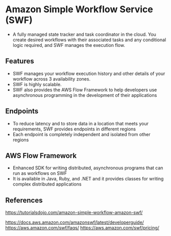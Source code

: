 # Amazon Simple Workflow Service (SWF)

- A fully managed state tracker and task coordinator in the cloud. You create desired workflows with their associated tasks and any conditional logic required, and SWF manages the execution flow.


## Features

- SWF manages your workflow execution history and other details of your workflow across 3 availability zones.
- SWF is highly scalable.
- SWF also provides the AWS Flow Framework to help developers use asynchronous programming in the development of their applications

## Endpoints

- To reduce latency and to store data in a location that meets your requirements, SWF provides endpoints in different regions
- Each endpoint is completely independent and isolated from other regions

## AWS Flow Framework

- Enhanced SDK for writing distributed, asynchronous programs that can run as workflows on SWF
- It is available in Java, Ruby, and .NET and it provides classes for writing complex distributed applications

## References

https://tutorialsdojo.com/amazon-simple-workflow-amazon-swf/

https://docs.aws.amazon.com/amazonswf/latest/developerguide/
https://aws.amazon.com/swf/faqs/
https://aws.amazon.com/swf/pricing/